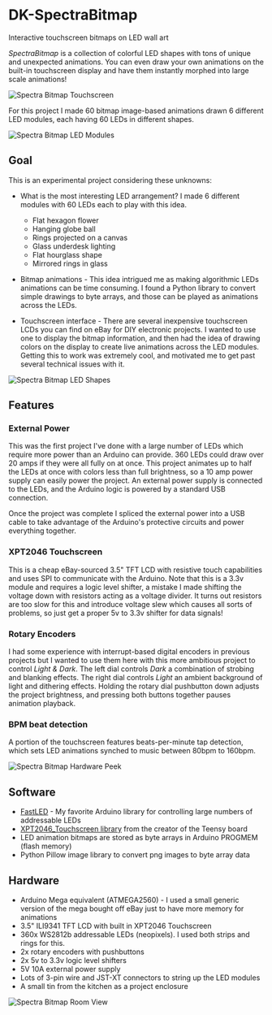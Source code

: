 # DK-SpectraBitmap
 Interactive touchscreen bitmaps on LED wall art

_SpectraBitmap_ is a collection of colorful LED shapes with tons of unique and unexpected animations. You can even draw your own animations on the built-in touchscreen display and have them instantly morphed into large scale animations!

![Spectra Bitmap Touchscreen](/images/spectrabitmap_touchscreen.jpeg)

For this project I made 60 bitmap image-based animations drawn 6 different LED modules, each having 60 LEDs in different shapes.

![Spectra Bitmap LED Modules](/images/spectrabitmap_red.jpeg)

## Goal
This is an experimental project considering these unknowns:
- What is the most interesting LED arrangement? I made 6 different modules with 60 LEDs each to play with this idea.
   * Flat hexagon flower
   * Hanging globe ball
   * Rings projected on a canvas
   * Glass underdesk lighting
   * Flat hourglass shape
   * Mirrored rings in glass

- Bitmap animations - This idea intrigued me as making algorithmic LEDs animations can be time consuming. I found a Python library to convert simple drawings to byte arrays, and those can be played as animations across the LEDs.

- Touchscreen interface - There are several inexpensive touchscreen LCDs you can find on eBay for DIY electronic projects. I wanted to use one to display the bitmap information, and then had the idea of drawing colors on the display to create live animations across the LED modules. Getting this to work was extremely cool, and motivated me to get past several technical issues with it.

![Spectra Bitmap LED Shapes](/images/spectrabitmap_shapes.jpeg)

## Features
### External Power 
This was the first project I've done with a large number of LEDs which require more power than an Arduino can provide. 360 LEDs could draw over 20 amps if they were all fully on at once.  This project animates up to half the LEDs at once with colors less than full brightness, so a 10 amp power supply can easily power the project.  An external power supply is connected to the LEDs, and the Arduino logic is powered by a standard USB connection.

Once the project was complete I spliced the external power into a USB cable to take advantage of the Arduino's protective circuits and power everything together.

### XPT2046 Touchscreen
This is a cheap eBay-sourced 3.5" TFT LCD with resistive touch capabilities and uses SPI to communicate with the Arduino. Note that this is a 3.3v module and requires a logic level shifter, a mistake I made shifting the voltage down with resistors acting as a voltage divider. It turns out resistors are too slow for this and introduce voltage slew which causes all sorts of problems, so just get a proper 5v to 3.3v shifter for data signals!

### Rotary Encoders
I had some experience with interrupt-based digital encoders in previous projects but I wanted to use them here with this more ambitious project to control _Light & Dark_. The left dial controls _Dark_ a combination of strobing and blanking effects. The right dial controls _Light_ an ambient background of light and dithering effects. Holding the rotary dial pushbutton down adjusts the project brightness, and pressing both buttons together pauses animation playback.

### BPM beat detection
A portion of the touchscreen features beats-per-minute tap detection, which sets LED animations synched to music between 80bpm to 160bpm.

![Spectra Bitmap Hardware Peek](/images/spectrabitmap_inside.jpeg)

## Software
- [FastLED](https://github.com/FastLED/FastLED/wiki/Overview) - My favorite Arduino library for controlling large numbers of addressable LEDs
- [XPT2046_Touchscreen library](https://github.com/PaulStoffregen/XPT2046_Touchscreen) from the creator of the Teensy board
- LED animation bitmaps are stored as byte arrays in Arduino PROGMEM (flash memory)
- Python Pillow image library to convert png images to byte array data

## Hardware
- Arduino Mega equivalent (ATMEGA2560) - I used a small generic version of the mega bought off eBay just to have more memory for animations
- 3.5" ILI9341 TFT LCD with built in XPT2046 Touchscreen
- 360x WS2812b addressable LEDs (neopixels). I used both strips and rings for this.
- 2x rotary encoders with pushbuttons
- 2x 5v to 3.3v logic level shifters
- 5V 10A external power supply
- Lots of 3-pin wire and JST-XT connectors to string up the LED modules
- A small tin from the kitchen as a project enclosure

![Spectra Bitmap Room View](/images/spectrabitmap_room.jpeg)